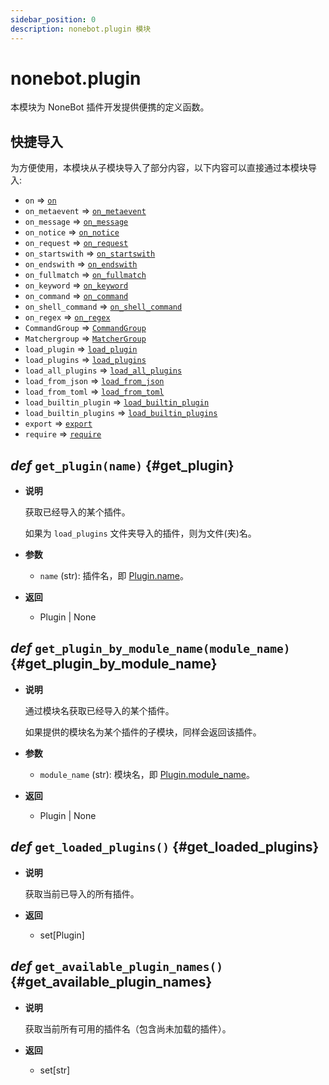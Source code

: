 ```yaml
---
sidebar_position: 0
description: nonebot.plugin 模块
---
```


# nonebot.plugin

本模块为 NoneBot 插件开发提供便携的定义函数。

## 快捷导入

为方便使用，本模块从子模块导入了部分内容，以下内容可以直接通过本模块导入:

- `on` => [`on`](./on.md#on)
- `on_metaevent` => [`on_metaevent`](./on.md#on_metaevent)
- `on_message` => [`on_message`](./on.md#on_message)
- `on_notice` => [`on_notice`](./on.md#on_notice)
- `on_request` => [`on_request`](./on.md#on_request)
- `on_startswith` => [`on_startswith`](./on.md#on_startswith)
- `on_endswith` => [`on_endswith`](./on.md#on_endswith)
- `on_fullmatch` => [`on_fullmatch`](./on.md#on_fullmatch)
- `on_keyword` => [`on_keyword`](./on.md#on_keyword)
- `on_command` => [`on_command`](./on.md#on_command)
- `on_shell_command` => [`on_shell_command`](./on.md#on_shell_command)
- `on_regex` => [`on_regex`](./on.md#on_regex)
- `CommandGroup` => [`CommandGroup`](./on.md#CommandGroup)
- `Matchergroup` => [`MatcherGroup`](./on.md#MatcherGroup)
- `load_plugin` => [`load_plugin`](./load.md#load_plugin)
- `load_plugins` => [`load_plugins`](./load.md#load_plugins)
- `load_all_plugins` => [`load_all_plugins`](./load.md#load_all_plugins)
- `load_from_json` => [`load_from_json`](./load.md#load_from_json)
- `load_from_toml` => [`load_from_toml`](./load.md#load_from_toml)
- `load_builtin_plugin` => [`load_builtin_plugin`](./load.md#load_builtin_plugin)
- `load_builtin_plugins` => [`load_builtin_plugins`](./load.md#load_builtin_plugins)
- `export` => [`export`](./export.md#export)
- `require` => [`require`](./load.md#require)

## _def_ `get_plugin(name)` {#get_plugin}

- **说明**

  获取已经导入的某个插件。

  如果为 `load_plugins` 文件夹导入的插件，则为文件(夹)名。

- **参数**

  - `name` (str): 插件名，即 [Plugin.name](./plugin.md#Plugin-name)。

- **返回**

  - Plugin | None

## _def_ `get_plugin_by_module_name(module_name)` {#get_plugin_by_module_name}

- **说明**

  通过模块名获取已经导入的某个插件。

  如果提供的模块名为某个插件的子模块，同样会返回该插件。

- **参数**

  - `module_name` (str): 模块名，即 [Plugin.module_name](./plugin.md#Plugin-module_name)。

- **返回**

  - Plugin | None

## _def_ `get_loaded_plugins()` {#get_loaded_plugins}

- **说明**

  获取当前已导入的所有插件。

- **返回**

  - set[Plugin]

## _def_ `get_available_plugin_names()` {#get_available_plugin_names}

- **说明**

  获取当前所有可用的插件名（包含尚未加载的插件）。

- **返回**

  - set[str]
